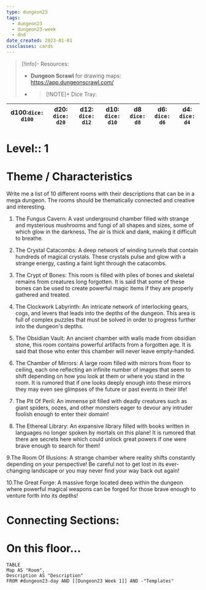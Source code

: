 ```yaml
---
type: dungeon23
tags:
  - dungeon23
  - dungeon23-week
  - dnd
date_created: 2023-01-01
cssclasses: cards
---
```

> [!info]- Resources:
> * **Dungeon Scrawl** for drawing maps: https://app.dungeonscrawl.com/
> * > [!NOTE]+ Dice Tray:
> 
| **d100**:`dice: d100` | **d20**: `dice: d20` | **d12**: `dice: d12` | **d10**: `dice: d10` | **d8** `dice: d8`  | **d6**: `dice: d6`  | **d4**: `dice: d4`  |
| --------------------- | -------------------- | --- | --- | --- | --- | --- |
# Level:: 1

# Theme / Characteristics
Write me a list of 10 different rooms with their descriptions that can be in a mega dungeon. The rooms should be thematically connected and creative and interesting.  
1. The Fungus Cavern: A vast underground chamber filled with strange and mysterious mushrooms and fungi of all shapes and sizes, some of which glow in the darkness. The air is thick and dank, making it difficult to breathe. 

2. The Crystal Catacombs: A deep network of winding tunnels that contain hundreds of magical crystals. These crystals pulse and glow with a strange energy, casting a faint light through the catacombs. 

3. The Crypt of Bones: This room is filled with piles of bones and skeletal remains from creatures long forgotten. It is said that some of these bones can be used to create powerful magic items if they are properly gathered and treated. 

4. The Clockwork Labyrinth: An intricate network of interlocking gears, cogs, and levers that leads into the depths of the dungeon. This area is full of complex puzzles that must be solved in order to progress further into the dungeon's depths. 

5. The Obsidian Vault: An ancient chamber with walls made from obsidian stone, this room contains powerful artifacts from a forgotten age. It is said that those who enter this chamber will never leave empty-handed. 

6. The Chamber of Mirrors: A large room filled with mirrors from floor to ceiling, each one reflecting an infinite number of images that seem to shift depending on how you look at them or where you stand in the room. It is rumored that if one looks deeply enough into these mirrors they may even see glimpses of the future or past events in their life! 

7. The Pit Of Peril: An immense pit filled with deadly creatures such as giant spiders, oozes, and other monsters eager to devour any intruder foolish enough to enter their domain! 

8. The Ethereal Library: An expansive library filled with books written in languages no longer spoken by mortals on this plane! It is rumored that there are secrets here which could unlock great powers if one were brave enough to search for them! 

9.The Room Of Illusions: A strange chamber where reality shifts constantly depending on your perspective! Be careful not to get lost in its ever-changing landscape or you may never find your way back out again! 

10.The Great Forge: A massive forge located deep within the dungeon where powerful magical weapons can be forged for those brave enough to venture forth into its depths!
# Connecting Sections:


# On this floor...
```dataview
TABLE 
Map AS "Room",
Description AS "Description"
FROM #dungeon23-day AND [[Dungeon23 Week 1]] AND -"Templates"
```


